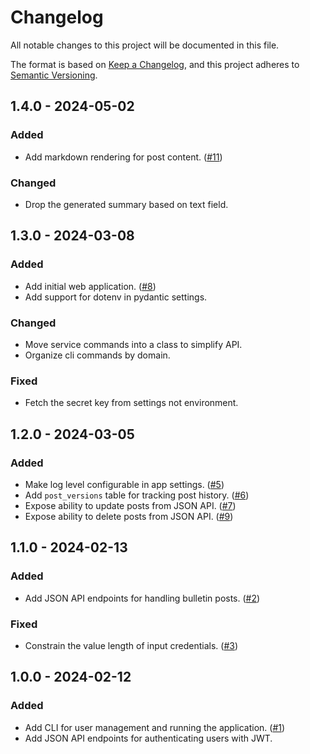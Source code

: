 # Changelog

All notable changes to this project will be documented in this file.

The format is based on [Keep a Changelog](https://keepachangelog.com/en/1.0.0/),
and this project adheres to [Semantic Versioning](https://semver.org/spec/v2.0.0.html).

## 1.4.0 - 2024-05-02

### Added

- Add markdown rendering for post content. ([#11](https://todo.sr.ht/~loges/poaster/11))

### Changed

- Drop the generated summary based on text field.

## 1.3.0 - 2024-03-08

### Added

- Add initial web application. ([#8](https://todo.sr.ht/~loges/poaster/8))
- Add support for dotenv in pydantic settings.

### Changed

- Move service commands into a class to simplify API.
- Organize cli commands by domain.

### Fixed

- Fetch the secret key from settings not environment.

## 1.2.0 - 2024-03-05

### Added

- Make log level configurable in app settings. ([#5](https://todo.sr.ht/~loges/poaster/5))
- Add `post_versions` table for tracking post history. ([#6](https://todo.sr.ht/~loges/poaster/6))
- Expose ability to update posts from JSON API. ([#7](https://todo.sr.ht/~loges/poaster/7))
- Expose ability to delete posts from JSON API. ([#9](https://todo.sr.ht/~loges/poaster/9))

## 1.1.0 - 2024-02-13

### Added

- Add JSON API endpoints for handling bulletin posts. ([#2](https://todo.sr.ht/~loges/poaster/2))

### Fixed

- Constrain the value length of input credentials. ([#3](https://todo.sr.ht/~loges/poaster/3))

## 1.0.0 - 2024-02-12

### Added

- Add CLI for user management and running the application. ([#1](https://todo.sr.ht/~loges/poaster/1))
- Add JSON API endpoints for authenticating users with JWT.
